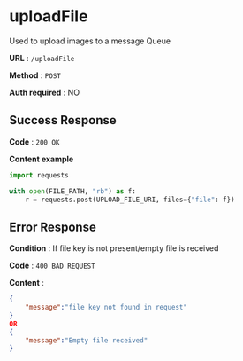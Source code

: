 # uploadFile

Used to upload images to a message Queue

**URL** : `/uploadFile`

**Method** : `POST`

**Auth required** : NO


## Success Response

**Code** : `200 OK`

**Content example**

```python
import requests

with open(FILE_PATH, "rb") as f:
    r = requests.post(UPLOAD_FILE_URI, files={"file": f})
```

## Error Response

**Condition** : If file key is not present/empty file is received

**Code** : `400 BAD REQUEST`

**Content** :

```json
{
    "message":"file key not found in request"
}
OR
{
    "message":"Empty file received"
}
```
